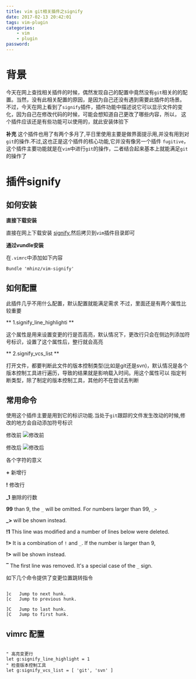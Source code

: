 ```yaml
---
title: vim git相关插件之signify
date: 2017-02-13 20:42:01
tags: vim-plugin
categories:
    - vim
    - plugin
password: 
---
```



# 背景

今天在网上查找相关插件的时候，偶然发现自己的配置中竟然没有`git`相关的的配置。当然，没有此相关配置的原因，是因为自己还没有遇到需要此插件的场景。
不过，今天在网上看到了`signify`插件，插件功能中描述说它可以显示文件的变化，因为自己在修改代码的时候，可能会想知道自己更改了哪些内容，所以，
这个插件应该还是有些功能可以使用的，就此安装体验下

**补充**
这个插件也用了有两个多月了,平日里使用主要是做界面提示用,并没有用到对`git`的操作.不过,这也正是这个插件的核心功能,它并没有像另一个插件
`fugitive`，这个插件主要功能就是在`vim`中进行`git`的操作，二者结合起来基本上就能满足`git`的操作了

# 插件signify

## 如何安装

**直接下载安装**

直接在网上下载安装 [signify](https://github.com/mhinz/vim-signify),然后拷贝到`vim`插件目录即可

**通过vundle安装**

在`.vimrc`中添加如下内容

```vim
Bundle 'mhinz/vim-signify'
```

## 如何配置

此插件几乎不用什么配置，默认配置就能满足需求
不过，里面还是有两个属性比较重要

** 1.signify_line_highlighti **

这个属性是用来设置变更的行是否高亮，默认情况下，更改行只会在侧边列添加符号标识，设置了这个属性后，整行就会高亮

** 2.signify_vcs_list **

打开文件，都要判断此文件的版本控制类型(比如是git还是svn)，默认情况是各个版本控制工具进行遍历，导致的结果就是影响载入时间。用这个属性可以
指定判断类型，除了制定的版本控制工具，其他的不在尝试去判断

## 常用命令

使用这个插件主要是用到它的标识功能.当处于`git`跟踪的文件发生改动的时候,修改的地方会自动添加符号标识

修改前
![修改前](https://github.com/zsl-github/blog/raw/master/source/picture/git_signify_xiugai_q.png)

修改后
![修改后](https://github.com/zsl-github/blog/raw/master/source/picture/git_signify_xiugai_h.png)

各个字符的意义

**+**
新增行

**!**
修改行

**_1**
删除的行数

**99**
than 9, the `_` will be omitted. For numbers larger than 99, `_>`

**_>**
will be shown instead.

**!1**
This line was modified and a number of lines below were deleted.

**!>**
It is a combination of `!` and `_`. If the number is larger than 9,

**!>**
will be shown instead.

**‾**
The first line was removed. It's a special case of the `_` sign.

如下几个命令提供了变更位置跳转指令

```

]c   Jump to next hunk.
[c   Jump to previous hunk.

]C   Jump to last hunk.
[C   Jump to first hunk.

```
## vimrc 配置

```vim

" 高亮变更行
let g:signify_line_highlight = 1
" 检查版本控制工具
let g:signify_vcs_list = [ 'git', 'svn' ]

```
